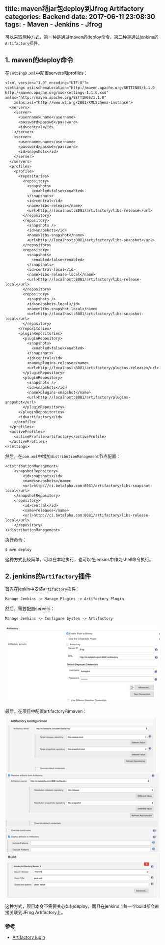 title: maven将jar包deploy到Jfrog Artifactory
categories: Backend
date: 2017-06-11 23:08:30
tags: 
    - Maven
    - Jenkins
    - Jfrog
---

可以采取两种方式，第一种是通过maven的deploy命令，第二种是通过jenkins的`Artifactory`插件。

## 1. maven的deploy命令

在`settings.xml`中配置servers和profiles：

<!-- more -->

    <?xml version="1.0" encoding="UTF-8"?>
    <settings xsi:schemaLocation="http://maven.apache.org/SETTINGS/1.1.0 http://maven.apache.org/xsd/settings-1.1.0.xsd" xmlns="http://maven.apache.org/SETTINGS/1.1.0"
        xmlns:xsi="http://www.w3.org/2001/XMLSchema-instance">
      <servers>
        <server>
          <username>uname</username>
          <password>passwd</password>
          <id>central</id>
        </server>
        <server>
          <username>uname</username>
          <password>passwd</password>
          <id>snapshots</id>
        </server>
      </servers>
      <profiles>
        <profile>
          <repositories>
            <repository>
              <snapshots>
                <enabled>false</enabled>
              </snapshots>
              <id>central</id>
              <name>libs-release</name>
              <url>http://localhost:8081/artifactory/libs-release</url>
            </repository>
            <repository>
              <snapshots />
              <id>snapshots</id>
              <name>libs-snapshot</name>
              <url>http://localhost:8081/artifactory/libs-snapshot</url>
            </repository>
            <repository>
              <snapshots>
                <enabled>false</enabled>
              </snapshots>
              <id>central-local</id>
              <name>libs-release-local</name>
              <url>http://localhost:8081/artifactory/libs-release-local</url>
            </repository>
            <repository>
              <snapshots />
              <id>snapshots-local</id>
              <name>libs-snapshot-local</name>
              <url>http://localhost:8081/artifactory/libs-snapshot-local</url>
            </repository>
          </repositories>
          <pluginRepositories>
            <pluginRepository>
              <snapshots>
                <enabled>false</enabled>
              </snapshots>
              <id>central</id>
              <name>plugins-release</name>
              <url>http://localhost:8081/artifactory/plugins-release</url>
            </pluginRepository>
            <pluginRepository>
              <snapshots />
              <id>snapshots</id>
              <name>plugins-snapshot</name>
              <url>http://localhost:8081/artifactory/plugins-snapshot</url>
            </pluginRepository>
          </pluginRepositories>
          <id>artifactory</id>
        </profile>
      </profiles>
      <activeProfiles>
        <activeProfile>artifactory</activeProfile>
      </activeProfiles>
    </settings>

然后，在`pom.xml`中增加`distributionManagement`节点配置：

    <distributionManagement>
        <snapshotRepository>
            <id>snapshots</id>
            <name>snapshots</name>
            <url>http://ci.betalpha.com:8081/artifactory/libs-snapshot-local</url>
        </snapshotRepository>
        <repository>
            <id>central</id>    
            <name>releases</name>
            <url>http://ci.betalpha.com:8081/artifactory/libs-release-local</url>
        </repository>
    </distributionManagement>
    
执行命令：

    $ mvn deploy

这种方式比较简单，可以在本地执行，也可以在jenkins中作为shell命令执行。

## 2. jenkins的`Artifactory`插件

首先在jenkin中安装`Artifactory`插件：

    Manage Jenkins -> Manage Plugins -> Artifactory Plugin

然后，需要配置servers：

    Manage Jenkins -> Configure System -> Artifactory

![jenkins-artifactory.png](/images/post/jenkins-artifactory.png)

最后，在项目中配置artifactory和maven：

![artifactory_config_1.png](/images/post/artifactory_config_1.png)
![artifactory_config_2.png](/images/post/artifactory_config_2.png)
![artifactory_config_3.png](/images/post/artifactory_config_3.png)

这种方式，项目本身不需要关心如何deploy，而且在jenkins上每一个build都会直接关联到JFrog Artifactory上。

### 参考

- [Artifactory lugin](https://wiki.jenkins-ci.org/display/JENKINS/Artifactory+Plugin)
